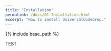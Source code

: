 ```yaml
---
title: "Installation"
permalink: /docs/01-Installation.html
excerpt: "How to install UniversalCodeGrep."
---
```


{% include base_path %}

TEST